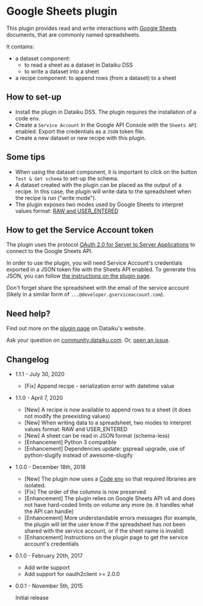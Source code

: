 # Google Sheets plugin

This plugin provides read and write interactions with [Google Sheets](https://www.google.com/intl/en_us/sheets/about/) documents, that are commonly named spreadsheets.

It contains:

* a dataset component:
    - to read a sheet as a dataset in Dataiku DSS
    - to write a dataset into a sheet
* a recipe component: to append rows (from a dataset) to a sheet

## How to set-up

* Install the plugin in Dataiku DSS. The plugin requires the installation of a code env.
* Create a `Service Account` in the Google API Console with the `Sheets API` enabled. Export the credentials as a `JSON` token file.
* Create a new dataset or new recipe with this plugin.

## Some tips

* When using the dataset component, it is important to click on the button `Test & Get schema` to set-up the schema.
* A dataset created with the plugin can be placed as the output of a recipe. In this case, the plugin will write data to the spreadsheet when the recipe is run ("write mode").
* The plugin exposes two modes used by Google Sheets to interpret values format: [RAW and USER_ENTERED](https://developers.google.com/sheets/api/reference/rest/v4/ValueInputOption)

## How to get the Service Account token

The plugin uses the protocol [OAuth 2.0 for Server to Server Applications](https://developers.google.com/identity/protocols/OAuth2ServiceAccount) to connect to the Google Sheets API.

In order to use the plugin, you will need Service Account's credentials exported in a JSON token file with the Sheets API enabled. To generate this JSON, you can follow [the instructions on the plugin page](https://www.dataiku.com/product/plugins/googlesheets/).

Don't forget share the spreadsheet with the email of the service account (likely in a similar form of `...@developer.gserviceaccount.com`).

## Need help?

Find out more on the [plugin page](https://www.dataiku.com/product/plugins/googlesheets/) on Dataiku's website.

Ask your question on [community.dataiku.com](https://community.dataiku.com). Or, [open an issue](https://github.com/dataiku/dataiku-contrib/issues).

## Changelog

* 1.1.1 - July 30, 2020
    
    - [Fix] Append recipe - serialization error with datetime value

* 1.1.0 - April 7, 2020
    
    - [New] A recipe is now available to append rows to a sheet (it does not modify the preexisting values)
    - [New] When writing data to a spreadsheet, two modes to interpret values format: RAW and USER_ENTERED
    - [New] A sheet can be read in JSON format (schema-less)
    - [Enhancement] Python 3 compatible
    - [Enhancement] Dependencies update: gspread upgrade, use of python-slugify instead of awesome-slugify

* 1.0.0 - December 18th, 2018

    - [New] The plugin now uses a [Code env](https://doc.dataiku.com/dss/latest/code-envs/index.html) so that required libraries are isolated.
    - [Fix] The order of the columns is now preserved
    - [Enhancement] The plugin relies on Google Sheets API v4 and does not have hard-coded limits on volume any more (ie. it handles what the API can handle)
    - [Enhancement] More understandable errors messages (for example, the plugin will let the user know if the spreadsheet has not been shared with the service account, or if the sheet name is invalid)
    - [Enhancement] Instructions on the plugin page to get the service account's credentials

* 0.1.0 - February 20th, 2017

	- Add write support
	- Add support for oauth2client >= 2.0.0

* 0.0.1 - November 5th, 2015

	Initial release
